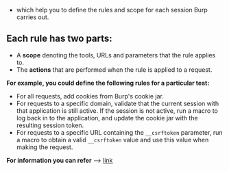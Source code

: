 - which help you to define the rules and scope for each session Burp carries out.

## Each rule has two parts:
- A **scope** denoting the tools, URLs and parameters that the rule applies to.
- The **actions** that are performed when the rule is applied to a request.

**For example, you could define the following rules for a particular test:**
- For all requests, add cookies from Burp's cookie jar.
- For requests to a specific domain, validate that the current session with that application is still active. If the session is not active, run a macro to log back in to the application, and update the cookie jar with the resulting session token.
- For requests to a specific URL containing the `__csrftoken` parameter, run a macro to obtain a valid `__csrftoken` value and use this value when making the request.

**For information you can refer** --> [link](https://portswigger.net/burp/documentation/desktop/settings/sessions/session-handling-rules)